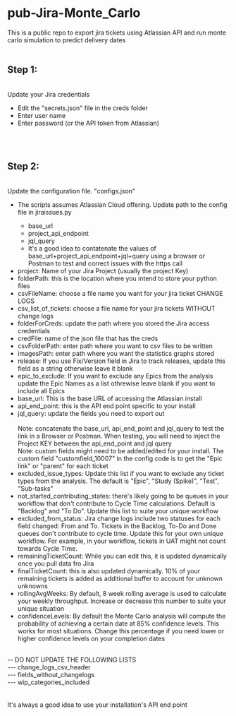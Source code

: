 # pub-Jira-Monte_Carlo
This is a public repo to export jira tickets using Atlassian API and run monte carlo simulation to predict delivery dates <br /><br />

<h2>Step 1:</h2><br />
Update your Jira credentials<br />
<ul>
<li>Edit the "secrets.json" file in the creds folder</li>
<li>Enter user name</li>
<li>Enter password (or the API token from Atlassian)</li>
</ul>
<br /><br />
<h2>Step 2:</h2><br />
Update the configuration file. "configs.json"<br />
<ul>
<li>The scripts assumes Atlassian Cloud offering. Update path to the config file in jiraissues.py</li>
<ul>
<li>base_url</li>
<li>project_api_endpoint </li>
<li>jql_query</li>
<li>It's a good idea to contatenate the values of base_url+project_api_endpoint+jql+query using a browser or Postman to test and correct issues with the https call</li></ul>
<li>project: Name of your Jira Project (usually the project Key)</li>
<li>folderPath: this is the location where you intend to store your python files</li>
<li>csvFileName: choose a file name you want for your jira ticket CHANGE LOGS</li>
<li>csv_list_of_tickets: choose a file name for your jira tickets WITHOUT change logs</li>
<li>folderForCreds: update the path where you stored the Jira access credentials</li>
<li>credFile: name of the json file that has the creds</li>
<li>csvFolderPath: enter path where you want to csv files to be written</li>
<li>imagesPath: enter path where you want the statistics graphs stored</li>
<li>release: If you use Fix/Version field in Jira to track releases, update this field as a string otherwise leave it blank</li>
<li>epic_to_exclude: If you want to exclude any Epics from the analysis update the Epic Names as a list othrewise leave blank if you want to include all Epics</li>
<li>base_url: This is the base URL of accessing the Atlassian install </li>
<li>api_end_point: this is the API end point specific to your install </li>
<li>jql_query: update the fields you need to export out <br /> <br />
Note: concatenate the base_url, api_end_point and jql_query to test the link in a Browser or Postman. When testing, you will need to inject the Project KEY between the api_end_point and jql query<br />
Note: custom fields might need to be added/edited for your install. The custom field "customfield_10007" in the config code is to get the "Epic link" or "parent" for each ticket</li>
<li>excluded_issue_types: Update this list if you want to exclude any ticket types from the analysis. The default is "Epic", "Study (Spike)", "Test", "Sub-tasks"</li>
<li>not_started_contributing_states: there's likely going to be queues in your workflow that don't contribute to Cycle Time calculations. Default is "Backlog" and "To Do". Update this list to suite your unique workflow</li>
<li>excluded_from_status: Jira change logs include two statuses for each field changed: From and To. Tickets in the Backlog, To-Do and Done queues don't contribute to cycle time. Update this for your own unique workflow. For example, in your workflow, tickets in UAT might not count towards Cycle Time. </li>
<li>remainingTicketCount: While you can edit this, it is updated dynamically once you pull data fro Jira</li>
<li>finalTicketCount: this is also updated dynamically. 10% of your remaining tickets is added as additional buffer to account for unknown unknowns </li>
<li>rollingAvgWeeks: By default, 8 week rolling average is used to calculate your weekly throughput. Increase or decrease this number to suite your unique situation</li>
<li>confidenceLevels: By default the Monte Carlo analysis will compute the probability of achieving a certain date at 85% confidence levels. This works for most situations. Change this percentage if you need lower or higher confidence levels on your completion dates</li>
</ul>
<br />
-- DO NOT UPDATE THE FOLLOWING LISTS <br />
--- change_logs_csv_header </br />
--- fields_without_changelogs<br />
--- wip_categories_included<br/><br />


<br />
It's always a good idea to use your installation's API end point

